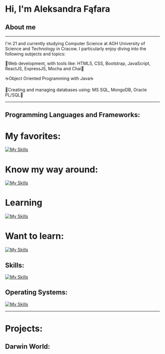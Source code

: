 # Hi, I'm Aleksandra Fąfara

## About me
---
I'm 21 and currently studying Computer Science at AGH University of Science and Technology in Cracow. I particularly enjoy diving into the following subjects and topics:

🌻Web development, with tools like: HTML5, CSS, Bootstrap, JavaScript, ReactJS, ExpressJS, Mocha and Chai🌻

☕Object Oriented Programming with Java☕

📖Creating and managing databases using: MS SQL, MongoDB, Oracle PL/SQL📖

---

## Programming Languages and Frameworks:
# My favorites:

[![My Skills](https://skillicons.dev/icons?i=js,html,css,react,java,bootstrap)](https://skillicons.dev)

# Know my way around:

[![My Skills](https://skillicons.dev/icons?i=python,c)](https://skillicons.dev)

# Learning

[![My Skills](https://skillicons.dev/icons?i=mongodb,nodejs,express)](https://skillicons.dev)

# Want to learn:

[![My Skills](https://skillicons.dev/icons?i=ts,vue,nextjs)](https://skillicons.dev)


## Skills:

[![My Skills](https://skillicons.dev/icons?i=git,github,vite)](https://skillicons.dev)

## Operating Systems:

[![My Skills](https://skillicons.dev/icons?i=ubuntu,windows)](https://skillicons.dev)

---

# Projects:

## Darwin World:



